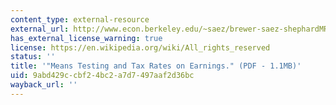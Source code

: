 ```yaml
---
content_type: external-resource
external_url: http://www.econ.berkeley.edu/~saez/brewer-saez-shephardMR10book.pdf
has_external_license_warning: true
license: https://en.wikipedia.org/wiki/All_rights_reserved
status: ''
title: '"Means Testing and Tax Rates on Earnings." (PDF - 1.1MB)'
uid: 9abd429c-cbf2-4bc2-a7d7-497aaf2d36bc
wayback_url: ''
---
```

